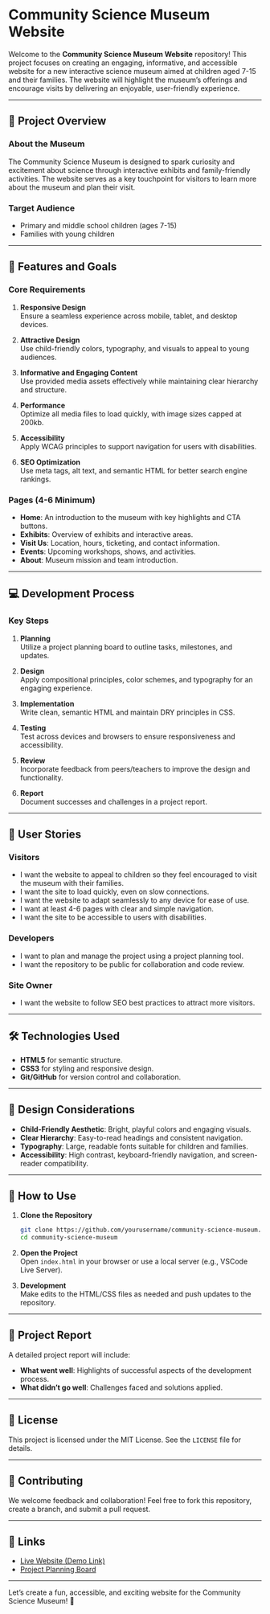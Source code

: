 # Community Science Museum Website

Welcome to the **Community Science Museum Website** repository! This project focuses on creating an engaging, informative, and accessible website for a new interactive science museum aimed at children aged 7-15 and their families. The website will highlight the museum’s offerings and encourage visits by delivering an enjoyable, user-friendly experience.

---

## 📖 Project Overview

### **About the Museum**
The Community Science Museum is designed to spark curiosity and excitement about science through interactive exhibits and family-friendly activities. The website serves as a key touchpoint for visitors to learn more about the museum and plan their visit.

### **Target Audience**
- Primary and middle school children (ages 7-15)
- Families with young children

---

## 🚀 Features and Goals

### **Core Requirements**
1. **Responsive Design**  
   Ensure a seamless experience across mobile, tablet, and desktop devices.

2. **Attractive Design**  
   Use child-friendly colors, typography, and visuals to appeal to young audiences.

3. **Informative and Engaging Content**  
   Use provided media assets effectively while maintaining clear hierarchy and structure.

4. **Performance**  
   Optimize all media files to load quickly, with image sizes capped at 200kb.

5. **Accessibility**  
   Apply WCAG principles to support navigation for users with disabilities.

6. **SEO Optimization**  
   Use meta tags, alt text, and semantic HTML for better search engine rankings.

### **Pages (4-6 Minimum)**
- **Home**: An introduction to the museum with key highlights and CTA buttons.
- **Exhibits**: Overview of exhibits and interactive areas.
- **Visit Us**: Location, hours, ticketing, and contact information.
- **Events**: Upcoming workshops, shows, and activities.
- **About**: Museum mission and team introduction.

---

## 💻 Development Process

### **Key Steps**
1. **Planning**  
   Utilize a project planning board to outline tasks, milestones, and updates.

2. **Design**  
   Apply compositional principles, color schemes, and typography for an engaging experience.

3. **Implementation**  
   Write clean, semantic HTML and maintain DRY principles in CSS.

4. **Testing**  
   Test across devices and browsers to ensure responsiveness and accessibility.

5. **Review**  
   Incorporate feedback from peers/teachers to improve the design and functionality.

6. **Report**  
   Document successes and challenges in a project report.

---

## 🧩 User Stories

### **Visitors**
- I want the website to appeal to children so they feel encouraged to visit the museum with their families.  
- I want the site to load quickly, even on slow connections.  
- I want the website to adapt seamlessly to any device for ease of use.  
- I want at least 4-6 pages with clear and simple navigation.  
- I want the site to be accessible to users with disabilities.

### **Developers**
- I want to plan and manage the project using a project planning tool.  
- I want the repository to be public for collaboration and code review.

### **Site Owner**
- I want the website to follow SEO best practices to attract more visitors.

---

## 🛠️ Technologies Used

- **HTML5** for semantic structure.  
- **CSS3** for styling and responsive design.  
- **Git/GitHub** for version control and collaboration.

---

## 🎨 Design Considerations

- **Child-Friendly Aesthetic**: Bright, playful colors and engaging visuals.  
- **Clear Hierarchy**: Easy-to-read headings and consistent navigation.  
- **Typography**: Large, readable fonts suitable for children and families.  
- **Accessibility**: High contrast, keyboard-friendly navigation, and screen-reader compatibility.

---

## 📂 How to Use

1. **Clone the Repository**
   ```bash
   git clone https://github.com/yourusername/community-science-museum.git
   cd community-science-museum
2. **Open the Project**  
   Open `index.html` in your browser or use a local server (e.g., VSCode Live Server).  

3. **Development**  
   Make edits to the HTML/CSS files as needed and push updates to the repository.  

---

## 📝 Project Report

A detailed project report will include:  
- **What went well**: Highlights of successful aspects of the development process.  
- **What didn’t go well**: Challenges faced and solutions applied.  

---

## 📜 License

This project is licensed under the MIT License. See the `LICENSE` file for details.  

---

## 🤝 Contributing

We welcome feedback and collaboration! Feel free to fork this repository, create a branch, and submit a pull request.  

---

## 🔗 Links

- [Live Website (Demo Link)](https://yourusername.github.io/community-science-museum)  
- [Project Planning Board](https://trello.com/yourprojectboard)  

---

Let’s create a fun, accessible, and exciting website for the Community Science Museum! 🌟
